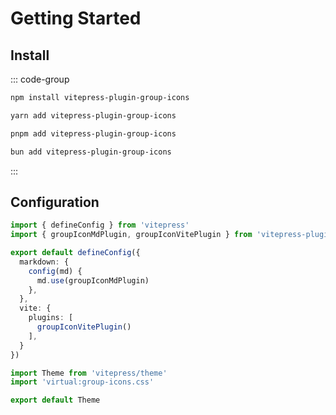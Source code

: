 # Getting Started

## Install

::: code-group

```sh [npm]
npm install vitepress-plugin-group-icons
```

```sh [yarn]
yarn add vitepress-plugin-group-icons
```

```sh [pnpm]
pnpm add vitepress-plugin-group-icons
```

```sh [bun]
bun add vitepress-plugin-group-icons
```

:::

## Configuration

```ts {2,7,12} [.vitepress/config.ts]
import { defineConfig } from 'vitepress'
import { groupIconMdPlugin, groupIconVitePlugin } from 'vitepress-plugin-group-icons'

export default defineConfig({
  markdown: {
    config(md) {
      md.use(groupIconMdPlugin)
    },
  },
  vite: {
    plugins: [
      groupIconVitePlugin()
    ],
  }
})
```

```ts {2} [.vitepress/theme/index.ts]
import Theme from 'vitepress/theme'
import 'virtual:group-icons.css'

export default Theme
```
